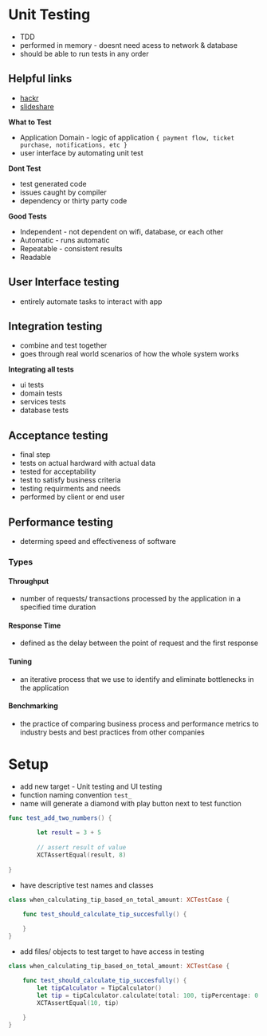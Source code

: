 # Unit Testing
* TDD
* performed in memory - doesnt need acess to network & database
* should be able to run tests in any order 

## Helpful links
* [hackr](https://hackr.io/blog/types-of-software-testing)
* [slideshare](https://www.slideshare.net/Bugraptors/performance-testing-1)

**What to Test**
* Application Domain - logic of application `{ payment flow, ticket purchase, notifications, etc }`
* user interface by automating unit test
  
**Dont Test**
* test generated code
* issues caught by compiler
* dependency or thirty party code
  
**Good Tests**
* Independent - not dependent on wifi, database, or each other 
* Automatic - runs automatic 
* Repeatable - consistent results 
* Readable


## User Interface testing
* entirely automate tasks to interact with app 

## Integration testing 
* combine and test together
* goes through real world scenarios of how the whole system works

**Integrating all tests**
* ui tests
* domain tests
* services tests
* database tests

## Acceptance testing
* final step 
* tests on actual hardward with actual data
* tested for acceptability 
* test to satisfy business criteria 
* testing requirments and needs
* performed by client or end user 

## Performance testing
* determing speed and effectiveness of software 
  
### Types
#### Throughput
* number of requests/ transactions processed by the application in a specified time duration

#### Response Time
* defined as the delay between the point of request and the first response

#### Tuning
* an iterative process that we use to identify and eliminate bottlenecks in the application 

#### Benchmarking
* the practice of comparing business process and performance metrics to industry bests and best practices from other companies


# Setup
* add new target - Unit testing and UI testing 
* function naming convention `test_`
* name will generate a diamond with play button next to test function 

```swift
func test_add_two_numbers() {
        
        let result = 3 + 5
        
        // assert result of value
        XCTAssertEqual(result, 8)
        
}
```

* have descriptive test names and classes 
  
```swift
class when_calculating_tip_based_on_total_amount: XCTestCase {

    func test_should_calculate_tip_succesfully() {
        
    }
}
```

* add files/ objects to test target to have access in testing 
  
```swift
class when_calculating_tip_based_on_total_amount: XCTestCase {

    func test_should_calculate_tip_succesfully() {
        let tipCalculator = TipCalculator()
        let tip = tipCalculator.calculate(total: 100, tipPercentage: 0.1)
        XCTAssertEqual(10, tip)
        
    }
}
```
